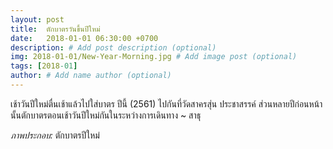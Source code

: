 ```yaml
---
layout: post
title:  ตักบาตรวันขึ้นปีใหม่
date:   2018-01-01 06:30:00 +0700
description: # Add post description (optional)
img: 2018-01-01/New-Year-Morning.jpg # Add image post (optional)
tags: [2018-01]
author: # Add name author (optional)
---
```

เช้าวันปีใหม่ตื่นเช้าแล้วไปใส่บาตร ปีนี้ (2561) ไปกันที่วัดสาครสุ่น ประชาสรรค์ ส่วนหลายปีก่อนหน้านั้นตักบาตรตอนเช้าวันปีใหม่กันในระหว่างการเดินทาง ~ สาธุ

*ภาพประกอบ:* ตักบาตรปีใหม่

